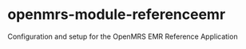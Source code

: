 openmrs-module-referenceemr
===========================

Configuration and setup for the OpenMRS EMR Reference Application
